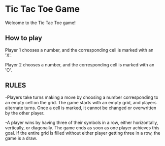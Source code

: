 # Tic Tac Toe Game

Welcome to the Tic Tac Toe game!

## How to play
Player 1 chooses a number, and the corresponding cell is marked with an 'X'.

Player 2 chooses a number, and the corresponding cell is marked with an 'O'.

## RULES
-Players take turns making a move by choosing a number corresponding to an empty cell on the grid.
The game starts with an empty grid, and players alternate turns.
Once a cell is marked, it cannot be changed or overwritten by the other player.

-A player wins by having three of their symbols in a row, either horizontally, vertically, or diagonally.
The game ends as soon as one player achieves this goal.
If the entire grid is filled without either player getting three in a row, the game is a draw.

